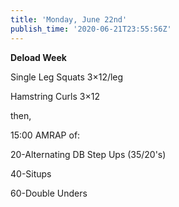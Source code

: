 ```yaml
---
title: 'Monday, June 22nd'
publish_time: '2020-06-21T23:55:56Z'
---
```


**Deload Week**

Single Leg Squats 3×12/leg

Hamstring Curls 3×12

then,

15:00 AMRAP of:

20-Alternating DB Step Ups (35/20's)

40-Situps

60-Double Unders
